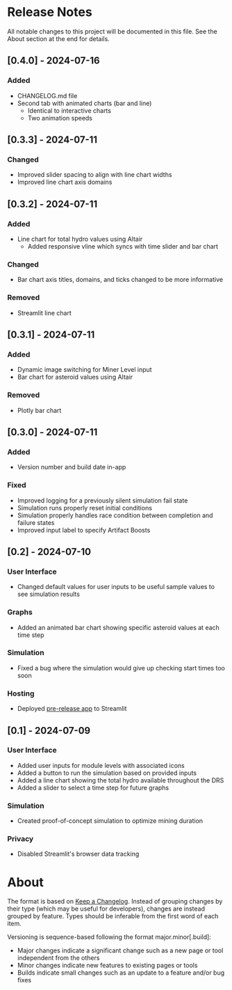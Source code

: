 # Release Notes

All notable changes to this project will be documented in this file. See the About section at the end for details.


## [0.4.0] - 2024-07-16

### Added
- CHANGELOG.md file
- Second tab with animated charts (bar and line)
    - Identical to interactive charts
    - Two animation speeds


## [0.3.3] - 2024-07-11

### Changed
- Improved slider spacing to align with line chart widths
- Improved line chart axis domains


## [0.3.2] - 2024-07-11

### Added
- Line chart for total hydro values using Altair
    - Added responsive vline which syncs with time slider and bar chart

### Changed
- Bar chart axis titles, domains, and ticks changed to be more informative

### Removed
- Streamlit line chart


## [0.3.1] - 2024-07-11

### Added
- Dynamic image switching for Miner Level input
- Bar chart for asteroid values using Altair

### Removed
- Plotly bar chart


## [0.3.0] - 2024-07-11

### Added
- Version number and build date in-app

### Fixed
- Improved logging for a previously silent simulation fail state
- Simulation runs properly reset initial conditions
- Simulation properly handles race condition between completion and failure states
- Improved input label to specify Artifact Boosts


## [0.2] - 2024-07-10

### User Interface
- Changed default values for user inputs to be useful sample values to see simulation results

### Graphs
- Added an animated bar chart showing specific asteroid values at each time step

### Simulation
- Fixed a bug where the simulation would give up checking start times too soon

### Hosting
- Deployed [pre-release app](https://dn-toolbox.streamlit.app/) to Streamlit


## [0.1] - 2024-07-09

### User Interface
- Added user inputs for module levels with associated icons
- Added a button to run the simulation based on provided inputs
- Added a line chart showing the total hydro available throughout the DRS
- Added a slider to select a time step for future graphs

### Simulation
- Created proof-of-concept simulation to optimize mining duration

### Privacy
- Disabled Streamlit's browser data tracking


# About

The format is based on [Keep a Changelog](https://keepachangelog.com/en/1.1.0/).
Instead of grouping changes by their type (which may be useful for developers), changes are instead grouped by feature. Types should be inferable from the first word of each item.

Versioning is sequence-based following the format major.minor\[.build\]:
- Major changes indicate a significant change such as a new page or tool independent from the others
- Minor changes indicate new features to existing pages or tools
- Builds indicate small changes such as an update to a feature and/or bug fixes